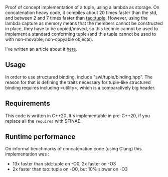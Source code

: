 Proof of concept implementation of a tuple, using a lambda as storage. On concatenation heavy code, it compiles about 20 times faster than the std, and between 2 and 7 times faster than [tao::tuple](https://github.com/taocpp/tuple). However, using the lambda capture as memory means that the members cannot be constructed in place, they have to be copied/moved, so this technic cannot be used to implement a standard conforming tuple (and this tuple cannot be used to with non-movable, non-copyable objects).

I've written an article about it [here](https://groundswellaudio.github.io/posts/cpp_lambda_tuple/).

## Usage

In order to use structured binding, include "swl/tuple/binding.hpp". The reason for that is defining the traits necessary for tuple-like structured binding requires including \<utility>\, which is a comparatively big header. 

## Requirements

This code is written in C++20. It's implementable in pre-C++20, if you replace all the `requires` with SFINAE.

## Runtime performance

On informal benchmarks of concatenation code (using Clang) this implementation was : 
* 13x faster than std::tuple on -O0, 2x faster on -O3
* 2x faster than tao::tuple on -O0, but 10% slower on -O3
